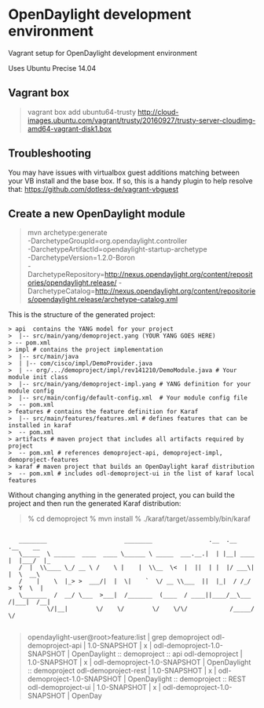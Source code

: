 OpenDaylight development environment
===========

Vagrant setup for OpenDaylight development environment

Uses Ubuntu Precise 14.04

## Vagrant box

> vagrant box add ubuntu64-trusty http://cloud-images.ubuntu.com/vagrant/trusty/20160927/trusty-server-cloudimg-amd64-vagrant-disk1.box

## Troubleshooting
You may have issues with virtualbox guest additions matching between your VB install and the base box.  If so, this is a handy plugin to help resolve that:
https://github.com/dotless-de/vagrant-vbguest

## Create a new OpenDaylight module

> mvn archetype:generate \
-DarchetypeGroupId=org.opendaylight.controller \
-DarchetypeArtifactId=opendaylight-startup-archetype \
-DarchetypeVersion=1.2.0-Boron \
-DarchetypeRepository=http://nexus.opendaylight.org/content/repositories/opendaylight.release/
-DarchetypeCatalog=http://nexus.opendaylight.org/content/repositories/opendaylight.release/archetype-catalog.xml


This is the structure of the generated project:
```
> api  contains the YANG model for your project
>  |-- src/main/yang/demoproject.yang (YOUR YANG GOES HERE)
> -- pom.xml
> impl # contains the project implementation
>  |-- src/main/java
>  | |-- com/cisco/impl/DemoProvider.java
>  | -- org/.../demoproject/impl/rev141210/DemoModule.java # Your module init class
>  |-- src/main/yang/demoproject-impl.yang # YANG definition for your module config
>  |-- src/main/config/default-config.xml  # Your module config file
>  -- pom.xml
> features # contains the feature definition for Karaf
>  |-- src/main/features/features.xml # defines features that can be installed in karaf
>  -- pom.xml
> artifacts # maven project that includes all artifacts required by project
>  -- pom.xml # references demoproject-api, demoproject-impl, demoproject-features
> karaf # maven project that builds an OpenDaylight karaf distribution
>  -- pom.xml # includes odl-demoproject-ui in the list of karaf local features
```

Without changing anything in the generated project, you can build the project and then run the generated Karaf distribution:
> % cd demoproject
> % mvn install
> % ./karaf/target/assembly/bin/karaf

```

   ________                      ________                .__  .__      .__    __      
   \_____  \ ______  ____  ____ \______ \ _____  ___.__.|  | |__| ____ |  |___/  |_    
   /  |  \\____ \_/ __ \ /    \ |    |  \\__  \<  |  ||  | |  |/ ___\|  |  \  __\    
   /    |    \  |_> >  ___/|  |  \|    `  \/ __ \\___  ||  |_|  / /_/  >  Y  \  |      
   \_______  /  __/ \___  >___|  /_______  (____  / ____||____/__\___  /|___|  /__|      
           \/|__|        \/    \/        \/    \/\/            /_____/      \/          


```

> opendaylight-user@root>feature:list | grep demoproject
> odl-demoproject-api  | 1.0-SNAPSHOT | x  | odl-demoproject-1.0-SNAPSHOT | OpenDaylight :: demoproject :: api
> odl-demoproject      | 1.0-SNAPSHOT | x  | odl-demoproject-1.0-SNAPSHOT | OpenDaylight :: demoproject
> odl-demoproject-rest | 1.0-SNAPSHOT | x  | odl-demoproject-1.0-SNAPSHOT | OpenDaylight :: demoproject :: REST
> odl-demoproject-ui  | 1.0-SNAPSHOT | x  | odl-demoproject-1.0-SNAPSHOT | OpenDay
